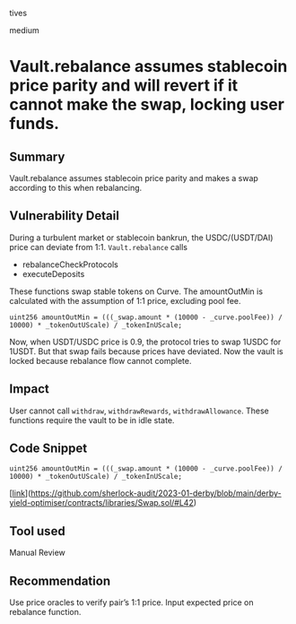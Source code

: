 tives

medium

# Vault.rebalance assumes stablecoin price parity and will revert if it cannot make the swap, locking user funds.

## Summary

Vault.rebalance assumes stablecoin price parity and makes a swap according to this when rebalancing.

## Vulnerability Detail

During a turbulent market or stablecoin bankrun, the USDC/(USDT/DAI) price can deviate from 1:1. `Vault.rebalance` calls

- rebalanceCheckProtocols
- executeDeposits

These functions swap stable tokens on Curve. The amountOutMin is calculated with the assumption of 1:1 price, excluding pool fee.

```solidity
uint256 amountOutMin = (((_swap.amount * (10000 - _curve.poolFee)) / 10000) * _tokenOutUScale) / _tokenInUScale;
```

Now, when USDT/USDC price is 0.9, the protocol tries to swap 1USDC for 1USDT. But that swap fails because prices have deviated. Now the vault is locked because rebalance flow cannot complete.

## Impact

User cannot call `withdraw`, `withdrawRewards`, `withdrawAllowance`. These functions require the vault to be in  idle state.

## Code Snippet

```solidity
uint256 amountOutMin = (((_swap.amount * (10000 - _curve.poolFee)) / 10000) * _tokenOutUScale) / _tokenInUScale;
```

[[link](https://github.com/sherlock-audit/2023-01-derby/blob/main/derby-yield-optimiser/contracts/libraries/Swap.sol/#L42)](https://github.com/sherlock-audit/2023-01-derby/blob/main/derby-yield-optimiser/contracts/libraries/Swap.sol/#L42)

## Tool used

Manual Review

## Recommendation

Use price oracles to verify pair’s 1:1 price. Input expected price on rebalance function.
